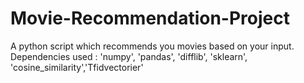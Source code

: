 # Movie-Recommendation-Project
A python script which recommends you movies based on your input. 
Dependencies used : 'numpy', 'pandas', 'difflib', 'sklearn', 'cosine_similarity','Tfidvectorier'
